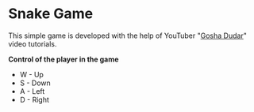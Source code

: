 # Snake Game

This simple game is developed with the help of YouTuber "[Gosha Dudar](https://www.youtube.com/watch?v=bvDVxUpTUkg&ab_channel=%D0%93%D0%BE%D1%88%D0%B0%D0%94%D1%83%D0%B4%D0%B0%D1%80%D1%8C)" video tutorials.

**Control of the player in the game**
- W - Up
- S - Down
- A - Left
- D - Right
